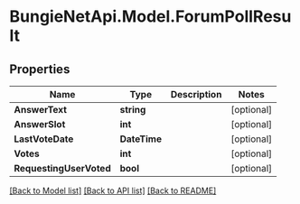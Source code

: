 
# BungieNetApi.Model.ForumPollResult

## Properties

Name | Type | Description | Notes
------------ | ------------- | ------------- | -------------
**AnswerText** | **string** |  | [optional] 
**AnswerSlot** | **int** |  | [optional] 
**LastVoteDate** | **DateTime** |  | [optional] 
**Votes** | **int** |  | [optional] 
**RequestingUserVoted** | **bool** |  | [optional] 

[[Back to Model list]](../README.md#documentation-for-models)
[[Back to API list]](../README.md#documentation-for-api-endpoints)
[[Back to README]](../README.md)

